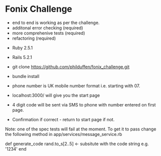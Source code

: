 # Fonix Challenge

 - end to end is working as per the challenge.
 - additonal error checking (required)
 - more comprehenive tests (required)
 - refactoring (required)

* Ruby 2.5.1

* Rails 5.2.1

* git clone https://github.com/philduffen/fonix_challenge.git

* bundle install

* phone number is UK mobile number format i.e. starting with 07.

* localhost:3000/ will give you the start page

* 4 digit code will be sent via SMS to phone with number entered on first page.

* Confirmation if correct - return to start page if not.


Note: one of the spec tests will fail at the moment. To get it to pass change the following method in app/services/message_service.rb

  def generate_code
    rand.to_s[2..5] <- subsitute with the code string e.g. '1234'
  end
